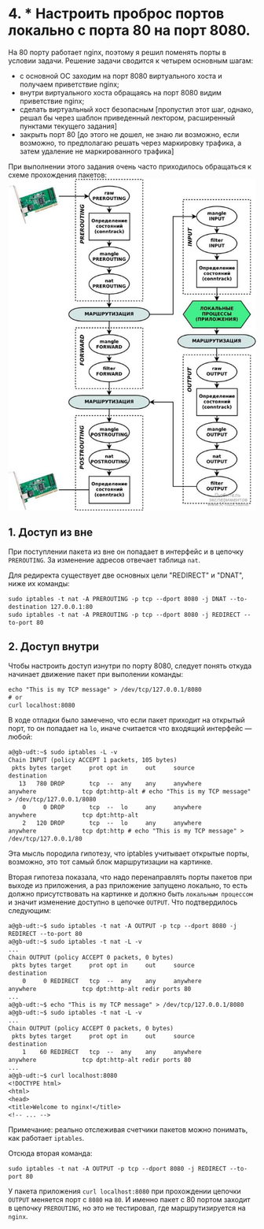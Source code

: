 # 4. * Настроить проброс портов локально с порта 80 на порт 8080.

На 80 порту работает nginx, поэтому я решил поменять порты в условии
задачи. Решение задачи сводится к четырем основным шагам:
* с основной ОС заходим на порт 8080 виртуального хоста и получаем
  приветствие nginx;
* внутри виртуального хоста обращаясь на порт 8080 видим приветствие
  nginx;
* сделать виртуальный хост безопасным [пропустил этот шаг, однако,
  решал бы через шаблон приведенный лектором, расширенный пунктами
  текущего задания]
* закрыть порт 80 [до этого не дошел, не знаю ли возможно, если
  возможно, то предполагаю решать через маркировку трафика, а
  затем удаление не маркированного трафика]

При выполнении этого задания очень часто приходилось обращаться к
схеме прохождения пакетов:
![Image of Yaktocat](iptables.jpg)

## 1. Доступ из вне

При поступлении пакета из вне он попадает в интерфейс и в цепочку
`PREROUTING`. За изменение адресов отвечает таблица `nat`.

Для редиректа существует две основных цели "REDIRECT" и "DNAT",
ниже их команды:
```text
sudo iptables -t nat -A PREROUTING -p tcp --dport 8080 -j DNAT --to-destination 127.0.0.1:80
sudo iptables -t nat -A PREROUTING -p tcp --dport 8080 -j REDIRECT --to-port 80
```

## 2. Доступ внутри

Чтобы настроить доступ изнутри по порту 8080, следует понять откуда
начинает движение пакет при выполении команды:
```shell
echo "This is my TCP message" > /dev/tcp/127.0.0.1/8080
# or
curl localhost:8080
```

В ходе отладки было замечено, что если пакет приходит на открытый
порт, то он попадает на `lo`, иначе считается что входящий
интерфейс — любой:
```text
a@gb-udt:~$ sudo iptables -L -v
Chain INPUT (policy ACCEPT 1 packets, 105 bytes)
 pkts bytes target     prot opt in     out     source               destination
   13   780 DROP       tcp  --  any    any     anywhere             anywhere             tcp dpt:http-alt # echo "This is my TCP message" > /dev/tcp/127.0.0.1/8080
    0     0 DROP       tcp  --  lo     any     anywhere             anywhere             tcp dpt:http-alt
    2   120 DROP       tcp  --  lo     any     anywhere             anywhere             tcp dpt:http # echo "This is my TCP message" > /dev/tcp/127.0.0.1/80
```

Эта мысль породила гипотезу, что iptables учитывает открытые порты,
возможно, это тот самый блок маршрутизации на картинке.

Вторая гипотеза показала, что надо перенаправлять порты пакетов
при выходе из приложения, а раз приложение запущено локально,
то есть должно присутствовать на картинке и должно быть
`локальным процессом` и значит изменение доступно в цепочке
`OUTPUT`. Что подтвердилось следующим:
```text
a@gb-udt:~$ sudo iptables -t nat -A OUTPUT -p tcp --dport 8080 -j REDIRECT --to-port 80
a@gb-udt:~$ sudo iptables -t nat -L -v
...
Chain OUTPUT (policy ACCEPT 0 packets, 0 bytes)
 pkts bytes target     prot opt in     out     source               destination
    0     0 REDIRECT   tcp  --  any    any     anywhere             anywhere             tcp dpt:http-alt redir ports 80
...
a@gb-udt:~$ echo "This is my TCP message" > /dev/tcp/127.0.0.1/8080
a@gb-udt:~$ sudo iptables -t nat -L -v
...
Chain OUTPUT (policy ACCEPT 0 packets, 0 bytes)
 pkts bytes target     prot opt in     out     source               destination
    1    60 REDIRECT   tcp  --  any    any     anywhere             anywhere             tcp dpt:http-alt redir ports 80
...
a@gb-udt:~$ curl localhost:8080
<!DOCTYPE html>
<html>
<head>
<title>Welcome to nginx!</title>
<!-- ... -->
```

Примечание: реально отслеживая счетчики пакетов можно понимать,
как работает `iptables`.

Отсюда вторая команда:
```shell
sudo iptables -t nat -A OUTPUT -p tcp --dport 8080 -j REDIRECT --to-port 80
```

У пакета приложения `curl localhost:8080` при прохождении цепочки `OUTPUT`
меняется порт с `8080` на `80`. И именно пакет с 80 портом заходит в 
цепочку `PREROUTING`, но это не тестировал, где маршрутизируется на
`nginx`.
